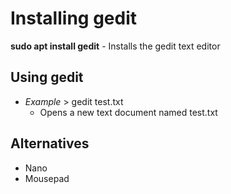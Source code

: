 # Installing gedit

**sudo apt install gedit** - Installs the gedit text editor

## Using gedit

- *Example* > gedit test.txt
    - Opens a new text document named test.txt

## Alternatives

- Nano
- Mousepad